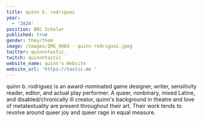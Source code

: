 ```yaml
---
title: quinn b. rodriguez
year:
  - '2024'
position: BBC Scholar
published: true
gender: they/them
image: /images/IMG_9084 - quinn rodriguez.jpeg
twitter: quinnntastic_
twitch: quinnntastic
website_name: quinn's Website
website_url: 'https://tastic.me '
---
```


quinn b. rodriguez is an award-nominated game designer, writer, sensitivity reader, editor, and actual play performer. A queer, nonbinary, mixed Latine, and disabled/chronically ill creator, quinn's background in theatre and love of metatextuality are present throughout their art. Their work tends to revolve around queer joy and queer rage in equal measure. 

